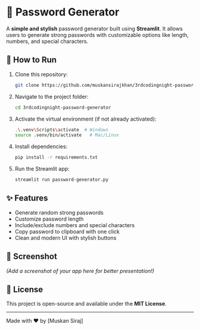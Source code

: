 # 🔑 Password Generator

A **simple and stylish** password generator built using **Streamlit**. It allows users to generate strong passwords with customizable options like length, numbers, and special characters.

## 🚀 How to Run

1. Clone this repository:
   ```sh
   git clone https://github.com/muskansirajkhan/3rdcodingnight-password-generator.git
   ```
2. Navigate to the project folder:
   ```sh
   cd 3rdcodingnight-password-generator
   ```
3. Activate the virtual environment (if not already activated):
   ```sh
   .\.venv\Scripts\activate  # Windows
   source .venv/bin/activate   # Mac/Linux
   ```
4. Install dependencies:
   ```sh
   pip install -r requirements.txt
   ```
5. Run the Streamlit app:
   ```sh
   streamlit run password-generator.py
   ```
## ✨ Features
- Generate random strong passwords
- Customize password length
- Include/exclude numbers and special characters
- Copy password to clipboard with one click
- Clean and modern UI with stylish buttons

## 📸 Screenshot
*(Add a screenshot of your app here for better presentation!)*

## 📜 License
This project is open-source and available under the **MIT License**.

---
Made with ❤️ by [Muskan Siraj]
